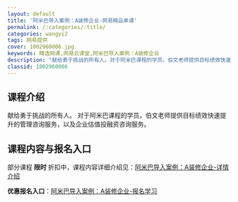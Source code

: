 ```yaml
---
layout: default
title: '阿米巴导入案例：A装修企业-网易精品单课'
permalink: /:categories/:title/
categories: wangyi2
tags: 网易提供
cover: 1002960006.jpg
keywords: 精选网课,网易云课堂,阿米巴导入案例：A装修企业
description: "献给勇于挑战的所有人。对于阿米巴课程的学员，伯文老师提供目标绩效快速提升的管理咨询服务，以及企业估值投融资咨询服务。阿米巴导入案例：A装修企业"
classid: 1002960006
---
```


## 课程介绍

献给勇于挑战的所有人。
对于阿米巴课程的学员，伯文老师提供目标绩效快速提升的管理咨询服务，以及企业估值投融资咨询服务。

## 课程内容与报名入口

部分课程 **限时** 折扣中，课程内容详细介绍见：[阿米巴导入案例：A装修企业-详情介绍](https://study.163.com/course/introduction/1002960006.htm?share=1&shareId=1025206652&utm_campaign=share&utm_medium=iphoneShare&utm_source=&utm_u=1025206652)

**优惠报名入口**：[阿米巴导入案例：A装修企业-报名学习](https://study.163.com/course/introduction/1002960006.htm?share=1&shareId=1025206652&utm_campaign=share&utm_medium=iphoneShare&utm_source=&utm_u=1025206652)

